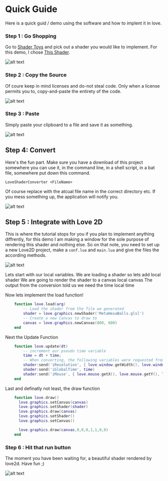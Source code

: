# Quick Guide
Here is a quick guid / demo using the software and how to implent it in love.

### Step 1 : Go Shopping
Go to [Shader Toys](https://www.shadertoy.com/) and pick out a shader you would like to implement. For this demo,
I chose [This Shader](https://www.shadertoy.com/view/Mss3WN).

![alt text](https://raw.githubusercontent.com/tsteinholz/LoveShaderConverter/master/docs/imgs/step-1.png "Step 1")

### Step 2 : Copy the Source

Of coure keep in mind licenses and do-not steal code. Only when a license permits you to, copy-and-paste the
entirety of the code.

![alt text](https://raw.githubusercontent.com/tsteinholz/LoveShaderConverter/master/docs/imgs/step-2.png "Step 2")

### Step 3 : Paste
Simply paste your clipboard to a file and save it as something.

![alt text](https://raw.githubusercontent.com/tsteinholz/LoveShaderConverter/master/docs/imgs/step-3.png "Step 3")

## Step 4: Convert
Here's the fun part. Make sure you have a download of this project somewhere you can use it, in the command line,
in a shell script, in a bat file, somewhere put down this command.

    LoveShaderConverter <FileName>

Of course replace <FileName> with the atcual file name in the correct directory etc. If you mess something up, the
application will notify you.

![alt text](https://raw.githubusercontent.com/tsteinholz/LoveShaderConverter/master/docs/imgs/step-4.png "Step 4")

## Step 5 : Integrate with Love 2D
This is where the tutorial stops for you if you plan to implement anything diffrently, for this demo I am making
a window for the sole purpose of rendering this shader and nothing else. So on that note, you need to set up a new
Love2D project, make a `conf.lua` and `main.lua` and give the files the according methods.

![alt text](https://raw.githubusercontent.com/tsteinholz/LoveShaderConverter/master/docs/imgs/step-5.png "Step 5")

Lets start with our local variables. We are loading a shader so lets add
    local shader
We are going to render the shader to a canvas
    local canvas
The output from the conversion told us we need the time
    local time


Now lets implement the load function!
```lua
    function love.load(arg)
        -- Load the shader from the file we generated
        shader = love.graphics.newShader('MetaHexaBalls.glsl')
        -- Create a new Canvas to draw to
        canvas = love.graphics.newCanvas(800, 600)
    end
```

Next the Update Function
```lua    
    function love.update(dt)
        -- increment our pseudo time variable
        time = dt + time;
        -- When converting, the following variables were requested from the shader...
        shader:send('iResolution', { love.window.getWidth(), love.window.getHeight(), 1 })
        shader:send('iGlobalTime', time)
        shader:send('iMouse', { love.mouse.getX(), love.mouse.getY(), love.mouse.getX(), love.mouse.getY() })
    end
```

Last and definatly not least, the draw function
```lua
    function love.draw()
      love.graphics.setCanvas(canvas)
      love.graphics.setShader(shader)
      love.graphics.draw(canvas)
      love.graphics.setShader()
      love.graphics.setCanvas()

      love.graphics.draw(canvas,0,0,0,1,1,0,0)
    end
```

### Step 6 : Hit that run button
The moment you have been waiting for, a beautiful shader rendered by love2d. Have fun ;)

![alt text](https://raw.githubusercontent.com/tsteinholz/LoveShaderConverter/master/docs/imgs/step-6.png "Step 6")
